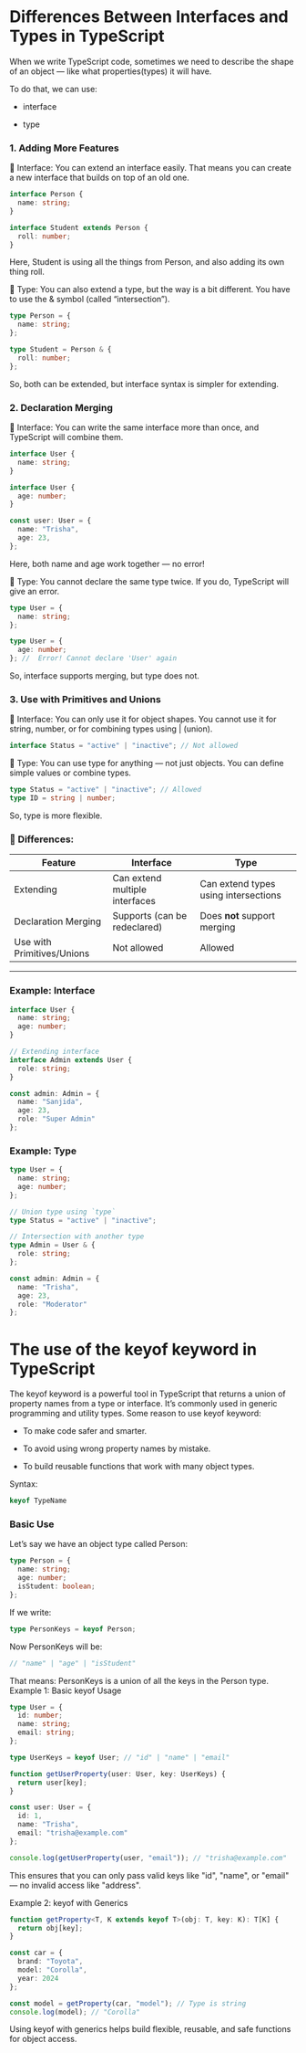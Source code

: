 # Differences Between Interfaces and Types in TypeScript 

When we write TypeScript code, sometimes we need to describe the shape of an object — like what properties(types) it will have.

To do that, we can use:

* interface

* type

### 1. Adding More Features

🔸 Interface:
You can extend an interface easily. That means you can create a new interface that builds on top of an old one.

```ts
interface Person {
  name: string;
}

interface Student extends Person {
  roll: number;
}

```
Here, Student is using all the things from Person, and also adding its own thing roll.

🔸 Type:
You can also extend a type, but the way is a bit different. You have to use the & symbol (called “intersection”).

```ts
type Person = {
  name: string;
};

type Student = Person & {
  roll: number;
};
```
So, both can be extended, but interface syntax is simpler for extending.

### 2. Declaration Merging
🔸 Interface:
You can write the same interface more than once, and TypeScript will combine them.

```ts
interface User {
  name: string;
}

interface User {
  age: number;
}

const user: User = {
  name: "Trisha",
  age: 23,
};
```
Here, both name and age work together — no error!

🔸 Type:
You cannot declare the same type twice. If you do, TypeScript will give an error.

```ts
type User = {
  name: string;
};

type User = {
  age: number;
}; //  Error! Cannot declare 'User' again
```
So, interface supports merging, but type does not.

### 3. Use with Primitives and Unions

🔸 Interface:
You can only use it for object shapes. You cannot use it for string, number, or for combining types using | (union).

```ts
interface Status = "active" | "inactive"; // Not allowed
```
🔸 Type:
You can use type for anything — not just objects. You can define simple values or combine types.
```ts
type Status = "active" | "inactive"; // Allowed
type ID = string | number;
```
So, type is more flexible.

### 🔹 Differences:

| Feature                        | Interface                             | Type                                 |
|-------------------------------|----------------------------------------|--------------------------------------|
| Extending                     | Can extend multiple interfaces         | Can extend types using intersections |
| Declaration Merging           | Supports (can be redeclared)           | Does **not** support merging         |
| Use with Primitives/Unions    | Not allowed                            | Allowed                              |

---

### Example: Interface

```ts
interface User {
  name: string;
  age: number;
}

// Extending interface
interface Admin extends User {
  role: string;
}

const admin: Admin = {
  name: "Sanjida",
  age: 23,
  role: "Super Admin"
};

```
### Example: Type
```ts
type User = {
  name: string;
  age: number;
};

// Union type using `type`
type Status = "active" | "inactive";

// Intersection with another type
type Admin = User & {
  role: string;
};

const admin: Admin = {
  name: "Trisha",
  age: 23,
  role: "Moderator"
};

```

# The use of the keyof keyword in TypeScript
The keyof keyword is a powerful tool in TypeScript that returns a union of property names from a type or interface. It’s commonly used in generic programming and utility types.
Some reason to use keyof keyword:

* To make code safer and smarter.

* To avoid using wrong property names by mistake.

* To build reusable functions that work with many object types.

Syntax:
```ts
keyof TypeName

```

### Basic Use
Let’s say we have an object type called Person:

```ts
type Person = {
  name: string;
  age: number;
  isStudent: boolean;
};
```
If we write:

```ts
type PersonKeys = keyof Person;
```
Now PersonKeys will be:

```ts
// "name" | "age" | "isStudent"
```
That means: PersonKeys is a union of all the keys in the Person type.
Example 1: Basic keyof Usage

```ts
type User = {
  id: number;
  name: string;
  email: string;
};

type UserKeys = keyof User; // "id" | "name" | "email"

function getUserProperty(user: User, key: UserKeys) {
  return user[key];
}

const user: User = {
  id: 1,
  name: "Trisha",
  email: "trisha@example.com"
};

console.log(getUserProperty(user, "email")); // "trisha@example.com"
```
This ensures that you can only pass valid keys like "id", "name", or "email" — no invalid access like "address".

Example 2: keyof with Generics

```ts
function getProperty<T, K extends keyof T>(obj: T, key: K): T[K] {
  return obj[key];
}

const car = {
  brand: "Toyota",
  model: "Corolla",
  year: 2024
};

const model = getProperty(car, "model"); // Type is string
console.log(model); // "Corolla"

```

Using keyof with generics helps build flexible, reusable, and safe functions for object access.

